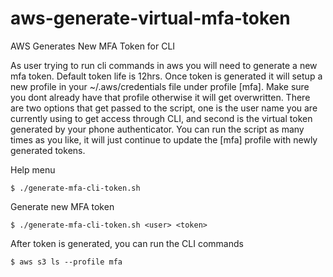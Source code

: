 # aws-generate-virtual-mfa-token 
AWS Generates New MFA Token for CLI

As user trying to run cli commands in aws you will need to generate a new mfa token. Default token life is 12hrs. Once token is generated it will setup a new profile in your ~/.aws/credentials file under profile [mfa]. Make sure you dont already have that profile otherwise it will get overwritten. There are two options that get passed to the script, one is the user name you are currently using to get access through CLI, and second is the virtual token generated by your phone authenticator. You can run the script as many times as you like, it will just continue to update the [mfa] profile with newly generated tokens.

Help menu

    $ ./generate-mfa-cli-token.sh

Generate new MFA token

    $ ./generate-mfa-cli-token.sh <user> <token>

After token is generated, you can run the CLI commands

    $ aws s3 ls --profile mfa
